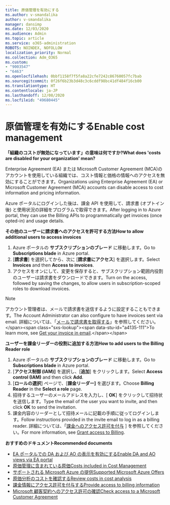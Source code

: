 ```yaml
---
title: 原価管理を有効にする
ms.author: v-smandalika
author: v-smandalika
manager: dansimp
ms.date: 12/03/2020
ms.audience: Admin
ms.topic: article
ms.service: o365-administration
ROBOTS: NOINDEX, NOFOLLOW
localization_priority: Normal
ms.collection: Adm_O365
ms.custom:
- "9003547"
- "6463"
ms.openlocfilehash: 0bbf1158f7f5fa8a22cfe7242c86760057fc7bab
ms.sourcegitcommit: 0f26f6b23b3d48c3c6cddf98bc41df484f16cb00
ms.translationtype: HT
ms.contentlocale: ja-JP
ms.lasthandoff: 12/08/2020
ms.locfileid: "49680445"
---
```

# <a name="enable-cost-management"></a><span data-ttu-id="a4135-102">原価管理を有効にする</span><span class="sxs-lookup"><span data-stu-id="a4135-102">Enable cost management</span></span>

<span data-ttu-id="a4135-103">**「組織のコストが無効になっています」の意味は何ですか?**</span><span class="sxs-lookup"><span data-stu-id="a4135-103">**What does 'costs are disabled for your organization' mean?**</span></span>

<span data-ttu-id="a4135-104">Enterprise Agreement (EA) または Microsoft Customer Agreement (MCA)のアカウントを使用している組織では、コスト情報と価格の情報へのアクセスを無効にすることができます。</span><span class="sxs-lookup"><span data-stu-id="a4135-104">Organizations using Enterprise Agreement (EA) or Microsoft Customer Agreement (MCA) accounts can disable access to cost information and pricing information.</span></span>

<span data-ttu-id="a4135-105">Azure ポータルにログインした後は、課金 API を使用して、請求書 (オプトイン後) と使用状況の詳細をプログラムで取得できます。</span><span class="sxs-lookup"><span data-stu-id="a4135-105">After logging in to Azure portal, they can use the Billing APIs to programmatically get invoices (once opted-in) and usage details.</span></span>

<span data-ttu-id="a4135-106">**その他のユーザーに請求書へのアクセスを許可する方法**</span><span class="sxs-lookup"><span data-stu-id="a4135-106">**How to allow additional users to access invoices**</span></span>

1. <span data-ttu-id="a4135-107">Azure ポータルの **サブスクリプションのブレード** に移動します。</span><span class="sxs-lookup"><span data-stu-id="a4135-107">Go to **Subscriptions blade** in Azure portal.</span></span>
2. <span data-ttu-id="a4135-108">[**請求書**] を選択してから、次に [**請求書にアクセス**] を選択します。</span><span class="sxs-lookup"><span data-stu-id="a4135-108">Select **Invoices** and then **Access to invoices**.</span></span>
3. <span data-ttu-id="a4135-109">アクセスをオンにして、変更を保存すると、サブスクリプション範囲内役割のユーザーは請求書をダウンロードできます。</span><span class="sxs-lookup"><span data-stu-id="a4135-109">Turn on the access, followed by saving the changes, to allow users in subscription-scoped roles to download invoices.</span></span>

> [!NOTE]
> <span data-ttu-id="a4135-110">アカウント管理者は、メールで請求書を送信するように設定することもできます。</span><span class="sxs-lookup"><span data-stu-id="a4135-110">The Account Administrator can also configure to have invoices sent via email.</span></span> <span data-ttu-id="a4135-111">詳細については、「[メールで請求書を取得する](https://docs.microsoft.com/azure/cost-management-billing/manage/download-azure-invoice-daily-usage-date??)」を参照してください。</span><span class="sxs-lookup"><span data-stu-id="a4135-111">To learn more, see [Get your invoice in email](https://docs.microsoft.com/azure/cost-management-billing/manage/download-azure-invoice-daily-usage-date??).</span></span>

<span data-ttu-id="a4135-112">**ユーザーを課金リーダーの役割に追加する方法**</span><span class="sxs-lookup"><span data-stu-id="a4135-112">**How to add users to the Billing Reader role**</span></span>

1. <span data-ttu-id="a4135-113">Azure ポータルの **サブスクリプションのブレード** に移動します。</span><span class="sxs-lookup"><span data-stu-id="a4135-113">Go to **Subscriptions blade** in Azure portal.</span></span>
2. <span data-ttu-id="a4135-114">[**アクセス制御 (IAM)]** を選択し、[**追加**] をクリックします。</span><span class="sxs-lookup"><span data-stu-id="a4135-114">Select **Access control (IAM)** and then click **Add**.</span></span>
3. <span data-ttu-id="a4135-115">[**ロールの選択**] ページで、[**課金リーダー]** を選びます。</span><span class="sxs-lookup"><span data-stu-id="a4135-115">Choose **Billing Reader** in the **Select a role** page.</span></span>
4. <span data-ttu-id="a4135-116">招待するユーザーのメールアドレスを入力し、[ **OK**] をクリックして招待状を送信します。</span><span class="sxs-lookup"><span data-stu-id="a4135-116">Type the email of the user you want to invite, and then click **OK** to send the invitation.</span></span>
5. <span data-ttu-id="a4135-117">課金内容のリーダーとして招待メールに記載の手順に従ってログインします。</span><span class="sxs-lookup"><span data-stu-id="a4135-117">Follow instructions provided in the invite email to log in as a billing reader.</span></span> <span data-ttu-id="a4135-118">詳細については、「[課金へのアクセス許可を付与](https://docs.microsoft.com/azure/cost-management-billing/manage/manage-billing-access?WT.mc_id=Portal-Microsoft_Azure_Support#opt-in) ] を参照してください。</span><span class="sxs-lookup"><span data-stu-id="a4135-118">For more information, see [Grant access to Billing](https://docs.microsoft.com/azure/cost-management-billing/manage/manage-billing-access?WT.mc_id=Portal-Microsoft_Azure_Support#opt-in).</span></span>

<span data-ttu-id="a4135-119">**おすすめのドキュメント**</span><span class="sxs-lookup"><span data-stu-id="a4135-119">**Recommended documents**</span></span>

- [<span data-ttu-id="a4135-120">EA ポータルでの DA および AO の表示を有効にする</span><span class="sxs-lookup"><span data-stu-id="a4135-120">Enable DA and AO views via EA portal</span></span>](https://docs.microsoft.com/azure/cost-management-billing/costs/assign-access-acm-data?WT.mc_id=Portal-Microsoft_Azure_Support#enable-access-to-costs-in-the-ea-portal)
- [<span data-ttu-id="a4135-121">原価管理に含まれている原価</span><span class="sxs-lookup"><span data-stu-id="a4135-121">Costs included in Cost Management</span></span>](https://docs.microsoft.com/azure/cost-management-billing/costs/understand-cost-mgt-data?WT.mc_id=Portal-Microsoft_Azure_Support#costs-included-in-cost-management)
- [<span data-ttu-id="a4135-122">サポートされる Microsoft Azure の提供</span><span class="sxs-lookup"><span data-stu-id="a4135-122">Supported Microsoft Azure Offers</span></span>](https://docs.microsoft.com/azure/cost-management-billing/costs/understand-cost-mgt-data?WT.mc_id=Portal-Microsoft_Azure_Support#supported-microsoft-azure-offers)
- [<span data-ttu-id="a4135-123">原価分析のコストを確認する</span><span class="sxs-lookup"><span data-stu-id="a4135-123">Review costs in cost analysis</span></span>](https://docs.microsoft.com/azure/cost-management-billing/costs/quick-acm-cost-analysis?WT.mc_id=Portal-Microsoft_Azure_Support&tabs=azure-portal#review-costs-in-cost-analysis)
- [<span data-ttu-id="a4135-124">課金情報にアクセス許可を付与する</span><span class="sxs-lookup"><span data-stu-id="a4135-124">Provide access to billing information</span></span>](https://docs.microsoft.com/azure/cost-management-billing/manage/manage-billing-access?WT.mc_id=Portal-Microsoft_Azure_Support)
- [<span data-ttu-id="a4135-125">Microsoft 顧客契約へのアクセス許可の確認</span><span class="sxs-lookup"><span data-stu-id="a4135-125">Check access to a Microsoft Customer Agreement</span></span>](https://docs.microsoft.com/azure/cost-management-billing/manage/download-azure-invoice-daily-usage-date??WT.mc_id=Portal-Microsoft_Azure_Support#check-access-to-a-microsoft-customer-agreement)






